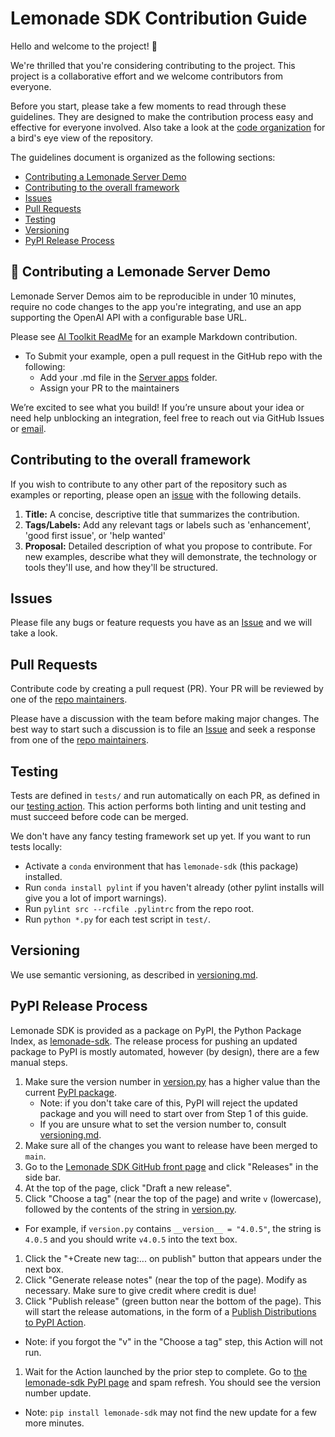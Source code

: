 # Lemonade SDK Contribution Guide

Hello and welcome to the project! 🎉

We're thrilled that you're considering contributing to the project. This project is a collaborative effort and we welcome contributors from everyone.

Before you start, please take a few moments to read through these guidelines. They are designed to make the contribution process easy and effective for everyone involved. Also take a look at the [code organization](https://github.com/lemonade-sdk/lemonade/blob/main/docs/code.md) for a bird's eye view of the repository.

The guidelines document is organized as the following sections:
- [Contributing a Lemonade Server Demo](#-contributing-a-lemonade-server-demo)
- [Contributing to the overall framework](#contributing-to-the-overall-framework)
- [Issues](#issues)
- [Pull Requests](#pull-requests)
- [Testing](#testing)
- [Versioning](#versioning)
- [PyPI Release Process](#pypi-release-process)

## 🍋 Contributing a Lemonade Server Demo

Lemonade Server Demos aim to be reproducible in under 10 minutes, require no code changes to the app you're integrating, and use an app supporting the OpenAI API with a configurable base URL. 

Please see [AI Toolkit ReadMe](./server/apps/ai-toolkit.md) for an example Markdown contribution.

- To Submit your example, open a pull request in the GitHub repo with the following:
  - Add your .md file in the [Server apps](https://github.com/lemonade-sdk/lemonade/tree/main/docs/server/apps) folder.
  - Assign your PR to the maintainers

We’re excited to see what you build! If you’re unsure about your idea or need help unblocking an integration, feel free to reach out via GitHub Issues or [email](mailto:lemonade@amd.com).

## Contributing to the overall framework
If you wish to contribute to any other part of the repository such as examples or reporting, please open an [issue](#issues) with the following details.

1. **Title:** A concise, descriptive title that summarizes the contribution.
1. **Tags/Labels:** Add any relevant tags or labels such as 'enhancement', 'good first issue', or 'help wanted'
1. **Proposal:** Detailed description of what you propose to contribute. For new examples, describe what they will demonstrate, the technology or tools they'll use, and how they'll be structured.

## Issues

Please file any bugs or feature requests you have as an [Issue](https://github.com/lemonade-sdk/lemonade/issues) and we will take a look.

## Pull Requests

Contribute code by creating a pull request (PR). Your PR will be reviewed by one of the [repo maintainers](https://github.com/lemonade-sdk/lemonade/blob/main/CODEOWNERS).

Please have a discussion with the team before making major changes. The best way to start such a discussion is to file an [Issue](https://github.com/lemonade-sdk/lemonade/issues) and seek a response from one of the [repo maintainers](https://github.com/lemonade-sdk/lemonade/blob/main/CODEOWNERS).

## Testing

Tests are defined in `tests/` and run automatically on each PR, as defined in our [testing action](https://github.com/lemonade-sdk/lemonade/blob/main/.github/workflows/test.yml). This action performs both linting and unit testing and must succeed before code can be merged.

We don't have any fancy testing framework set up yet. If you want to run tests locally:
- Activate a `conda` environment that has `lemonade-sdk` (this package) installed.
- Run `conda install pylint` if you haven't already (other pylint installs will give you a lot of import warnings).
- Run `pylint src --rcfile .pylintrc` from the repo root.
- Run `python *.py` for each test script in `test/`.

## Versioning

We use semantic versioning, as described in [versioning.md](https://github.com/lemonade-sdk/lemonade/blob/main/docs/versioning.md).

## PyPI Release Process

Lemonade SDK is provided as a package on PyPI, the Python Package Index, as [lemonade-sdk](https://pypi.org/project/lemonade-sdk/). The release process for pushing an updated package to PyPI is mostly automated, however (by design), there are a few manual steps.
1. Make sure the version number in [version.py](https://github.com/lemonade-sdk/lemonade/blob/main/src/lemonade/version.py) has a higher value than the current [PyPI package](https://pypi.org/project/lemonade-sdk/).
    - Note: if you don't take care of this, PyPI will reject the updated package and you will need to start over from Step 1 of this guide.
    - If you are unsure what to set the version number to, consult [versioning.md](https://github.com/lemonade-sdk/lemonade/blob/main/docs/versioning.md).
1. Make sure all of the changes you want to release have been merged to `main`.
1. Go to the [Lemonade SDK GitHub front page](https://github.com/lemonade-sdk/lemonade) and click "Releases" in the side bar.
1. At the top of the page, click "Draft a new release".
1. Click "Choose a tag" (near the top of the page) and write `v` (lowercase), followed by the contents of the string in [version.py](https://github.com/onnx/lemonade-sdk/lemonade/main/src/lemonade/version.py).
  - For example, if `version.py` contains `__version__ = "4.0.5"`, the string is `4.0.5` and you should write `v4.0.5` into the text box.
1. Click the "+Create new tag:... on publish" button that appears under the next box.
1. Click "Generate release notes" (near the top of the page). Modify as necessary. Make sure to give credit where credit is due!
1. Click "Publish release" (green button near the bottom of the page). This will start the release automations, in the form of a [Publish Distributions to PyPI Action](https://github.com/lemonade-sdk/lemonade/actions/workflows/publish-to-test-pypi.yml).
  - Note: if you forgot the "v" in the "Choose a tag" step, this Action will not run.
1. Wait for the Action launched by the prior step to complete. Go to [the lemonade-sdk PyPI page](https://pypi.org/project/lemonade-sdk/) and spam refresh. You should see the version number update.
  - Note: `pip install lemonade-sdk` may not find the new update for a few more minutes.
